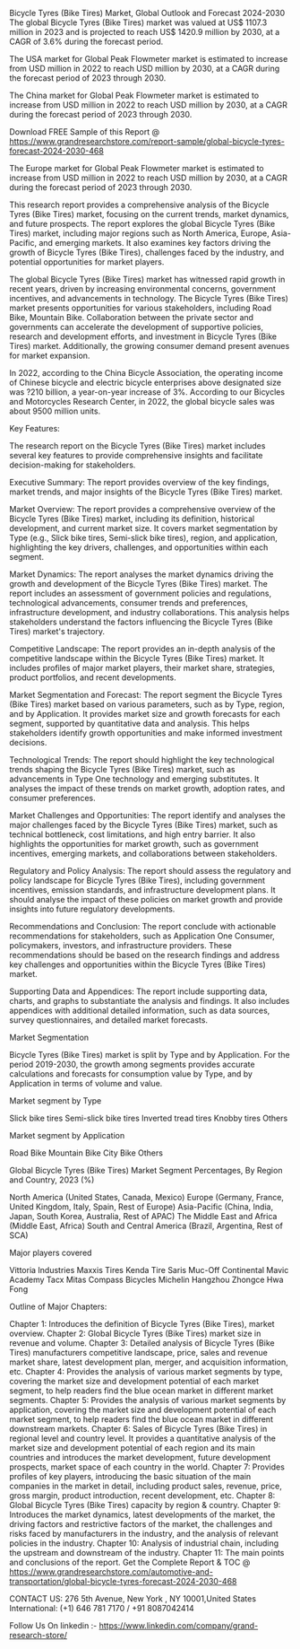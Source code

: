 Bicycle Tyres (Bike Tires) Market, Global Outlook and Forecast 2024-2030
The global Bicycle Tyres (Bike Tires) market was valued at US$ 1107.3 million in 2023 and is projected to reach US$ 1420.9 million by 2030, at a CAGR of 3.6% during the forecast period.

The USA market for Global Peak Flowmeter market is estimated to increase from USD million in 2022 to reach USD million by 2030, at a CAGR during the forecast period of 2023 through 2030.

The China market for Global Peak Flowmeter market is estimated to increase from USD million in 2022 to reach USD million by 2030, at a CAGR during the forecast period of 2023 through 2030.

Download FREE Sample of this Report @ https://www.grandresearchstore.com/report-sample/global-bicycle-tyres-forecast-2024-2030-468

The Europe market for Global Peak Flowmeter market is estimated to increase from USD million in 2022 to reach USD million by 2030, at a CAGR during the forecast period of 2023 through 2030.

This research report provides a comprehensive analysis of the Bicycle Tyres (Bike Tires) market, focusing on the current trends, market dynamics, and future prospects. The report explores the global Bicycle Tyres (Bike Tires) market, including major regions such as North America, Europe, Asia-Pacific, and emerging markets. It also examines key factors driving the growth of Bicycle Tyres (Bike Tires), challenges faced by the industry, and potential opportunities for market players.

The global Bicycle Tyres (Bike Tires) market has witnessed rapid growth in recent years, driven by increasing environmental concerns, government incentives, and advancements in technology. The Bicycle Tyres (Bike Tires) market presents opportunities for various stakeholders, including Road Bike, Mountain Bike. Collaboration between the private sector and governments can accelerate the development of supportive policies, research and development efforts, and investment in Bicycle Tyres (Bike Tires) market. Additionally, the growing consumer demand present avenues for market expansion.

In 2022, according to the China Bicycle Association, the operating income of Chinese bicycle and electric bicycle enterprises above designated size was ?210 billion, a year-on-year increase of 3%. According to our Bicycles and Motorcycles Research Center, in 2022, the global bicycle sales was about 9500 million units.

Key Features:

The research report on the Bicycle Tyres (Bike Tires) market includes several key features to provide comprehensive insights and facilitate decision-making for stakeholders.

Executive Summary: The report provides overview of the key findings, market trends, and major insights of the Bicycle Tyres (Bike Tires) market.

Market Overview: The report provides a comprehensive overview of the Bicycle Tyres (Bike Tires) market, including its definition, historical development, and current market size. It covers market segmentation by Type (e.g., Slick bike tires, Semi-slick bike tires), region, and application, highlighting the key drivers, challenges, and opportunities within each segment.

Market Dynamics: The report analyses the market dynamics driving the growth and development of the Bicycle Tyres (Bike Tires) market. The report includes an assessment of government policies and regulations, technological advancements, consumer trends and preferences, infrastructure development, and industry collaborations. This analysis helps stakeholders understand the factors influencing the Bicycle Tyres (Bike Tires) market's trajectory.

Competitive Landscape: The report provides an in-depth analysis of the competitive landscape within the Bicycle Tyres (Bike Tires) market. It includes profiles of major market players, their market share, strategies, product portfolios, and recent developments.

Market Segmentation and Forecast: The report segment the Bicycle Tyres (Bike Tires) market based on various parameters, such as by Type, region, and by Application. It provides market size and growth forecasts for each segment, supported by quantitative data and analysis. This helps stakeholders identify growth opportunities and make informed investment decisions.

Technological Trends: The report should highlight the key technological trends shaping the Bicycle Tyres (Bike Tires) market, such as advancements in Type One technology and emerging substitutes. It analyses the impact of these trends on market growth, adoption rates, and consumer preferences.

Market Challenges and Opportunities: The report identify and analyses the major challenges faced by the Bicycle Tyres (Bike Tires) market, such as technical bottleneck, cost limitations, and high entry barrier. It also highlights the opportunities for market growth, such as government incentives, emerging markets, and collaborations between stakeholders.

Regulatory and Policy Analysis: The report should assess the regulatory and policy landscape for Bicycle Tyres (Bike Tires), including government incentives, emission standards, and infrastructure development plans. It should analyse the impact of these policies on market growth and provide insights into future regulatory developments.

Recommendations and Conclusion: The report conclude with actionable recommendations for stakeholders, such as Application One Consumer, policymakers, investors, and infrastructure providers. These recommendations should be based on the research findings and address key challenges and opportunities within the Bicycle Tyres (Bike Tires) market.

Supporting Data and Appendices: The report include supporting data, charts, and graphs to substantiate the analysis and findings. It also includes appendices with additional detailed information, such as data sources, survey questionnaires, and detailed market forecasts.

Market Segmentation

Bicycle Tyres (Bike Tires) market is split by Type and by Application. For the period 2019-2030, the growth among segments provides accurate calculations and forecasts for consumption value by Type, and by Application in terms of volume and value.

Market segment by Type

Slick bike tires
Semi-slick bike tires
Inverted tread tires
Knobby tires
Others

Market segment by Application

Road Bike
Mountain Bike
City Bike
Others

Global Bicycle Tyres (Bike Tires) Market Segment Percentages, By Region and Country, 2023 (%)

North America (United States, Canada, Mexico)
Europe (Germany, France, United Kingdom, Italy, Spain, Rest of Europe)
Asia-Pacific (China, India, Japan, South Korea, Australia, Rest of APAC)
The Middle East and Africa (Middle East, Africa)
South and Central America (Brazil, Argentina, Rest of SCA)

Major players covered

Vittoria Industries
Maxxis Tires
Kenda Tire
Saris
Muc-Off
Continental
Mavic
Academy
Tacx
Mitas
Compass Bicycles
Michelin
Hangzhou Zhongce
Hwa Fong

Outline of Major Chapters:

Chapter 1: Introduces the definition of Bicycle Tyres (Bike Tires), market overview.
Chapter 2: Global Bicycle Tyres (Bike Tires) market size in revenue and volume.
Chapter 3: Detailed analysis of Bicycle Tyres (Bike Tires) manufacturers competitive landscape, price, sales and revenue market share, latest development plan, merger, and acquisition information, etc.
Chapter 4: Provides the analysis of various market segments by type, covering the market size and development potential of each market segment, to help readers find the blue ocean market in different market segments.
Chapter 5: Provides the analysis of various market segments by application, covering the market size and development potential of each market segment, to help readers find the blue ocean market in different downstream markets.
Chapter 6: Sales of Bicycle Tyres (Bike Tires) in regional level and country level. It provides a quantitative analysis of the market size and development potential of each region and its main countries and introduces the market development, future development prospects, market space of each country in the world.
Chapter 7: Provides profiles of key players, introducing the basic situation of the main companies in the market in detail, including product sales, revenue, price, gross margin, product introduction, recent development, etc.
Chapter 8: Global Bicycle Tyres (Bike Tires) capacity by region & country.
Chapter 9: Introduces the market dynamics, latest developments of the market, the driving factors and restrictive factors of the market, the challenges and risks faced by manufacturers in the industry, and the analysis of relevant policies in the industry.
Chapter 10: Analysis of industrial chain, including the upstream and downstream of the industry.
Chapter 11: The main points and conclusions of the report.
Get the Complete Report & TOC @ https://www.grandresearchstore.com/automotive-and-transportation/global-bicycle-tyres-forecast-2024-2030-468

CONTACT US:
276 5th Avenue, New York , NY 10001,United States
International: (+1) 646 781 7170 / +91 8087042414

Follow Us On linkedin :- https://www.linkedin.com/company/grand-research-store/
